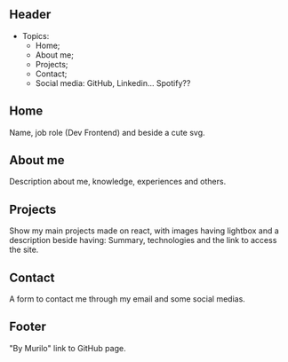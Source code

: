 ## Header
- Topics:
	- Home;
	- About me;
	- Projects;
	- Contact;
	- Social media: GitHub, Linkedin... Spotify??

## Home
Name, job role (Dev Frontend) and beside a cute svg.

## About me
Description about me, knowledge, experiences and others.

## Projects
Show my main projects made on react, with images having lightbox and a description beside having: Summary, technologies and the link to access the site.

## Contact
A form to contact me through my email and some social medias.

## Footer
"By Murilo" link to GitHub page.

